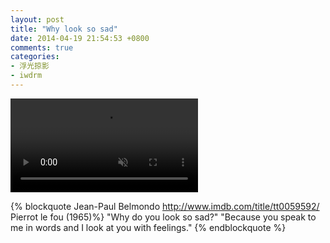 ```yaml
---
layout: post
title: "Why look so sad"
date: 2014-04-19 21:54:53 +0800
comments: true
categories:
- 浮光掠影
- iwdrm
---
```


<video autoplay loop muted playsinline>
    <source src="{{ site.static_base }}/downloads/video/movie_clips/we_are_different.mp4" type="video/mp4">
    <p>Your browser doesn't support this embedded video.</p>
</video>

{% blockquote Jean-Paul Belmondo  http://www.imdb.com/title/tt0059592/ Pierrot le fou (1965)%}
"Why do you look so sad?"
"Because you speak to me in words and I look at you with feelings."
{% endblockquote %}
